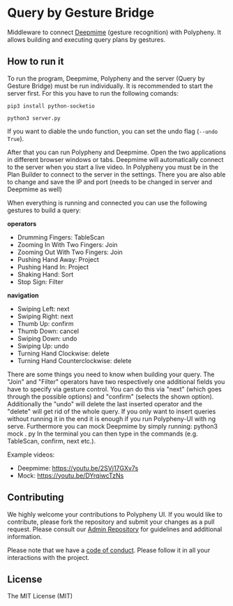 # Query by Gesture Bridge
Middleware to connect [Deepmime](http://deepmime.org/) (gesture recognition) with Polypheny. It allows building and executing query plans by gestures.

## How to run it ##
To run the program, Deepmime, Polypheny and the server (Query by Gesture
Bridge) must be run individually. It is recommended to start the server first. For
this you have to run the following comands:

`pip3 install python-socketio`

`python3 server.py`

If you want to diable the undo function, you can set the undo flag (`--undo True`).

After that you can run Polypheny and Deepmime. Open the two applications
in different browser windows or tabs. Deepmime will automatically connect to
the server when you start a live video. In Polypheny you must be in the Plan
Builder to connect to the server in the settings. There you are also able to
change and save the IP and port (needs to be changed in server
and Deepmime as well)

When everything is running and connected you can use the following gestures
to build a query:

**operators**
- Drumming Fingers: TableScan
- Zooming In With Two Fingers: Join
- Zooming Out With Two Fingers: Join
- Pushing Hand Away: Project
- Pushing Hand In: Project
- Shaking Hand: Sort
- Stop Sign: Filter

**navigation**
- Swiping Left: next
- Swiping Right: next
- Thumb Up: confirm
- Thumb Down: cancel
- Swiping Down: undo
- Swiping Up: undo
- Turning Hand Clockwise: delete
- Turning Hand Counterclockwise: delete

There are some things you need to know when building your query. The "Join"
and "Filter" operators have two respectively one additional fields you have to
specify via gesture control. You can do this via "next" (which goes through
the possible options) and "confirm" (selects the shown option). Additionally the
"undo" will delete the last inserted operator and the "delete" will get rid of the
whole query.
If you only want to insert queries without running it in the end it is enough if
you run Polypheny-UI with ng serve. Furthermore you can mock Deepmime by
simply running:
python3 mock . py
In the terminal you can then type in the commands (e.g. TableScan, confirm,
next etc.).

Example videos:

* Deepmime: https://youtu.be/2SVj17GXv7s
* Mock: https://youtu.be/DYrqiwcTzNs


## Contributing ##
We highly welcome your contributions to Polypheny UI. If you would like to contribute, please fork the repository and submit your changes as a pull request. Please consult our [Admin Repository](https://github.com/polypheny/Admin) for guidelines and additional information.

Please note that we have a [code of conduct](https://github.com/polypheny/Admin/blob/master/CODE_OF_CONDUCT.md). Please follow it in all your interactions with the project. 

## License ##
The MIT License (MIT)
